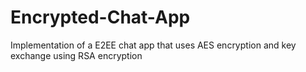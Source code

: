 # Encrypted-Chat-App
Implementation of a E2EE chat app that uses AES encryption and key exchange using RSA encryption

